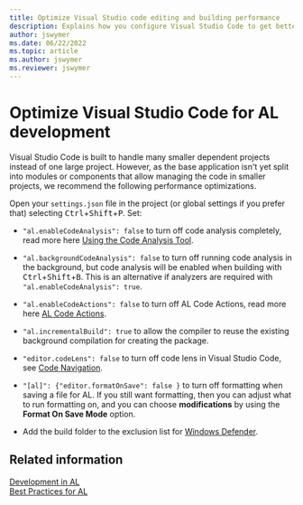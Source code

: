 ```yaml
---
title: Optimize Visual Studio code editing and building performance
description: Explains how you configure Visual Studio Code to get better performance when editing and building AL projects.
author: jswymer
ms.date: 06/22/2022
ms.topic: article
ms.author: jswymer
ms.reviewer: jswymer
---
```


# Optimize Visual Studio Code for AL development

Visual Studio Code is built to handle many smaller dependent projects instead of one large project. However, as the base application isn't yet split into modules or components that allow managing the code in smaller projects, we recommend the following performance optimizations.

Open your `settings.json` file in the project (or global settings if you prefer that) selecting <kbd>Ctrl</kbd>+<kbd>Shift</kbd>+<kbd>P</kbd>. Set:

- `"al.enableCodeAnalysis": false` to turn off code analysis completely, read more here [Using the Code Analysis Tool](../developer/devenv-using-code-analysis-tool.md).
- `"al.backgroundCodeAnalysis": false` to turn off running code analysis in the background, but code analysis will be enabled when building with <kbd>Ctrl</kbd>+<kbd>Shift</kbd>+<kbd>B</kbd>. This is an alternative if analyzers are required with `"al.enableCodeAnalysis": true`.
- `"al.enableCodeActions": false` to turn off AL Code Actions, read more here [AL Code Actions](devenv-code-actions.md).
- `"al.incrementalBuild": true` to allow the compiler to reuse the existing background compilation for creating the package.
- `"editor.codeLens": false` to turn off code lens in Visual Studio Code, see [Code Navigation](https://code.visualstudio.com/Docs/editor/editingevolved#_reference-information).
- `"[al]": {​​​​​​​​​​"editor.formatOnSave": false }​​​​​​​​` to turn off formatting when saving a file for AL. If you still want formatting, then you can adjust what to run formatting on, and you can choose **modifications** by using the **Format On Save Mode** option.

- Add the build folder to the exclusion list for [Windows Defender](https://support.microsoft.com/help/4028485/windows-10-add-an-exclusion-to-windows-security).

## Related information 
[Development in AL](devenv-dev-overview.md)   
[Best Practices for AL](../compliance/apptest-bestpracticesforalcode.md)
